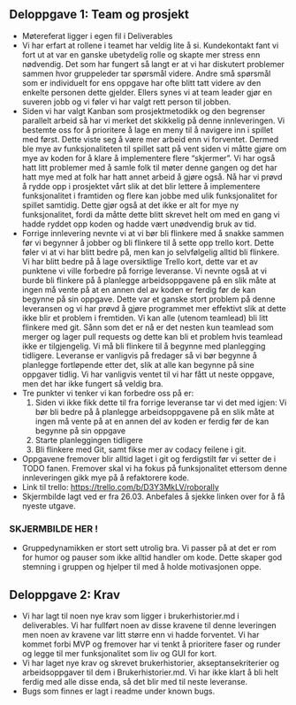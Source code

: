 ## Deloppgave 1: Team og prosjekt
- Møtereferat ligger i egen fil i Deliverables
- Vi har erfart at rollene i teamet har veldig lite å si. 
  Kundekontakt fant vi fort ut at var en ganske ubetydelig rolle og skapte mer stress enn nødvendig. 
  Det som har fungert så langt er at vi har diskutert problemer sammen hvor gruppeleder tar spørsmål videre. 
  Andre små spørsmål som er individuelt for ens oppgave har ofte blitt tatt videre av den enkelte personen dette gjelder. 
  Ellers synes vi at team leader gjør en suveren jobb og vi føler vi har valgt rett person til jobben.
- Siden vi har valgt Kanban som prosjektmetodikk og den begrenser parallelt arbeid så har vi merket det skikkelig på denne innleveringen. 
  Vi bestemte oss for å prioritere å lage en meny til å navigere inn i spillet med først. Dette viste seg å være mer arbeid enn vi forventet. 
  Dermed ble mye av funksjonaliteten til spillet satt på vent siden vi måtte gjøre om mye av koden for å klare å implementere flere “skjermer”. 
  Vi har også hatt litt problemer med å samle folk til møter denne gangen og det har hatt mye med at folk har hatt annet arbeid å gjøre også. 
  Nå har vi prøvd å rydde opp i prosjektet vårt slik at det blir lettere å implementere funksjonalitet i framtiden og flere kan jobbe med ulik funksjonalitet for spillet samtidig. 
  Dette gjør også at det ikke er alt for mye ny funksjonalitet, fordi da måtte dette blitt skrevet helt om med en gang vi hadde ryddet opp koden og hadde vært unødvendig bruk av tid.
- Forrige innlevering nevnte vi at vi bør bli flinkere med å snakke sammen før vi begynner å jobber og bli flinkere til å sette opp trello kort. 
  Dette føler vi at vi har blitt bedre på, men kan jo selvfølgelig alltid bli flinkere. 
  Vi har blitt bedre på å lage oversiktlige Trello kort, dette var et av punktene vi ville forbedre på forrige leveranse. 
  Vi nevnte også at vi burde bli flinkere på å planlegge arbeidsoppgavene på en slik måte at ingen må vente på at en annen del av koden er ferdig før de kan begynne på sin oppgave. 
  Dette var et ganske stort problem på denne leveransen og vi har prøvd å gjøre programmet mer effektivt slik at dette ikke blir et problem i fremtiden. 
  Vi kan alle (utenom teamlead) bli litt flinkere med git. 
  Sånn som det er nå er det nesten kun teamlead som merger og lager pull requests og dette kan bli et problem hvis teamlead ikke er tilgjengelig. 
  Vi må bli flinkere til å begynne med planlegging tidligere. Leveranse er vanligvis på fredager så vi bør begynne å planlegge fortløpende etter det, 
  slik at alle kan begynne på sine oppgaver tidlig. 
  Vi har vanligvis ventet til vi har fått ut neste oppgave, men det har ikke fungert så veldig bra.
- Tre punkter vi tenker vi kan forbedre oss på er:
    1. Siden vi ikke fikk dette til fra forrige leveranse tar vi det med igjen:
       Vi bør bli bedre på å planlegge arbeidsoppgavene på en slik måte at ingen må vente på at en annen del av koden er ferdig før de kan begynne på sin oppgave
    2. Starte planleggingen tidligere
    3. Bli flinkere med Git, samt fikse mer av codacy feilene i git. 
- Oppgavene fremover blir alltid laget i git og ferdigstilt før vi setter de i TODO fanen. 
  Fremover skal vi ha fokus på funksjonalitet ettersom denne innleveringen gikk mye på å refaktorere kode. 
- Link til trello: https://trello.com/b/D3Y3MkLV/roborally
- Skjermbilde lagt ved er fra 26.03. Anbefales å sjekke linken over for å få nyeste utgave.
### SKJERMBILDE HER !

- Gruppedynamikken er stort sett utrolig bra. Vi passer på at det er rom for humor og pauser som ikke alltid handler om kode. 
  Dette skaper god stemning i gruppen og hjelper til med å holde motivasjonen oppe.
## Deloppgave 2: Krav
- Vi har lagt til noen nye krav som ligger i brukerhistorier.md i deliverables. 
  Vi har fullført noen av disse kravene til denne leveringen men noen av kravene var litt større enn vi hadde forventet. 
  Vi har kommet forbi MVP og fremover har vi tenkt å prioritere faser og runder og legge til mer funksjonalitet som liv og GUI for kort.
- Vi har laget nye krav og skrevet brukerhistorier, akseptansekriterier og arbeidsoppgaver til dem i Brukerhistorier.md. 
  Vi har ikke klart å bli helt ferdig med alle disse enda, så det blir med til neste leveranse.
- Bugs som finnes er lagt i readme under known bugs.
